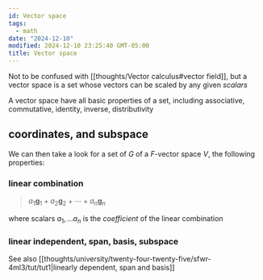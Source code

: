 ```yaml
---
id: Vector space
tags:
  - math
date: "2024-12-10"
modified: 2024-12-10 23:25:40 GMT-05:00
title: Vector space
---
```


Not to be confused with [[thoughts/Vector calculus#vector field]], but a vector space is a set whose vectors can be scaled by any given _scalars_

A vector space have all basic properties of a set, including associative, commutative, identity, inverse, distributivity

## coordinates, and subspace

We can then take a look for a set of $G$ of a $F$-vector space $V$, the following properties:

### linear combination

> $a_{1} \mathbf{g}_1 + a_{2} \mathbf{g}_2 + \cdots + a_{n} \mathbf{g}_n$

where scalars $a_1, \ldots a_{n}$ is the _coefficient_ of the linear combination

### linear independent, span, basis, subspace

See also [[thoughts/university/twenty-four-twenty-five/sfwr-4ml3/tut/tut1|linearly dependent, span and basis]]
